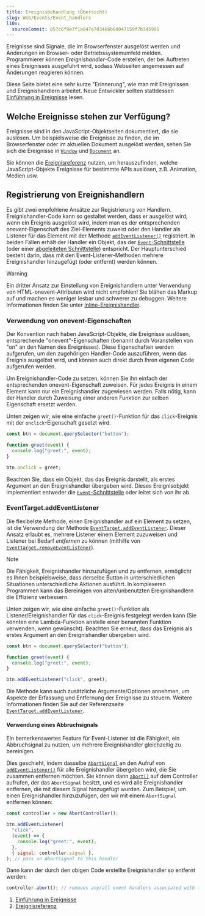 ```yaml
---
title: Ereignisbehandlung (Übersicht)
slug: Web/Events/Event_handlers
l10n:
  sourceCommit: 857c6f9e7f1a847e7d3466b0d047159f7b345991
---
```


Ereignisse sind Signale, die im Browserfenster ausgelöst werden und Änderungen im Browser- oder Betriebssystemumfeld melden. Programmierer können _Ereignishandler_-Code erstellen, der bei Auftreten eines Ereignisses ausgeführt wird, sodass Webseiten angemessen auf Änderungen reagieren können.

Diese Seite bietet eine sehr kurze "Erinnerung", wie man mit Ereignissen und Ereignishandlern arbeitet. Neue Entwickler sollten stattdessen [Einführung in Ereignisse](/de/docs/Learn/JavaScript/Building_blocks/Events) lesen.

## Welche Ereignisse stehen zur Verfügung?

Ereignisse sind in den JavaScript-Objektseiten dokumentiert, die sie auslösen. Um beispielsweise die Ereignisse zu finden, die im Browserfenster oder im aktuellen Dokument ausgelöst werden, sehen Sie sich die Ereignisse in [`Window`](/de/docs/Web/API/Window#events) und [`Document`](/de/docs/Web/API/Document#events) an.

Sie können die [Ereignisreferenz](/de/docs/Web/Events#event_index) nutzen, um herauszufinden, welche JavaScript-Objekte Ereignisse für bestimmte APIs auslösen, z.B. Animation, Medien usw.

## Registrierung von Ereignishandlern

Es gibt zwei empfohlene Ansätze zur Registrierung von Handlern. Ereignishandler-Code kann so gestaltet werden, dass er ausgelöst wird, wenn ein Ereignis ausgelöst wird, indem man es der entsprechenden _onevent_-Eigenschaft des Ziel-Elements zuweist oder den Handler als Listener für das Element mit der Methode [`addEventListener()`](/de/docs/Web/API/EventTarget/addEventListener) registriert. In beiden Fällen erhält der Handler ein Objekt, das der [`Event`-Schnittstelle](/de/docs/Web/API/Event) (oder einer [abgeleiteten Schnittstelle](/de/docs/Web/API/Event#introduction)) entspricht. Der Hauptunterschied besteht darin, dass mit den Event-Listener-Methoden mehrere Ereignishandler hinzugefügt (oder entfernt) werden können.

> [!WARNING]
> Ein dritter Ansatz zur Einstellung von Ereignishandlern unter Verwendung von HTML-onevent-Attributen wird nicht empfohlen! Sie blähen das Markup auf und machen es weniger lesbar und schwerer zu debuggen. Weitere Informationen finden Sie unter [Inline-Ereignishandler](/de/docs/Learn/JavaScript/Building_blocks/Events#inline_event_handlers_—_dont_use_these).

### Verwendung von onevent-Eigenschaften

Der Konvention nach haben JavaScript-Objekte, die Ereignisse auslösen, entsprechende "onevent"-Eigenschaften (benannt durch Voranstellen von "on" an den Namen des Ereignisses). Diese Eigenschaften werden aufgerufen, um den zugehörigen Handler-Code auszuführen, wenn das Ereignis ausgelöst wird, und können auch direkt durch Ihren eigenen Code aufgerufen werden.

Um Ereignishandler-Code zu setzen, können Sie ihn einfach der entsprechenden onevent-Eigenschaft zuweisen. Für jedes Ereignis in einem Element kann nur ein Ereignishandler zugewiesen werden. Falls nötig, kann der Handler durch Zuweisung einer anderen Funktion zur selben Eigenschaft ersetzt werden.

Unten zeigen wir, wie eine einfache `greet()`-Funktion für das `click`-Ereignis mit der `onclick`-Eigenschaft gesetzt wird.

```js
const btn = document.querySelector("button");

function greet(event) {
  console.log("greet:", event);
}

btn.onclick = greet;
```

Beachten Sie, dass ein Objekt, das das Ereignis darstellt, als erstes Argument an den Ereignishandler übergeben wird. Dieses Ereignisobjekt implementiert entweder die [`Event`-Schnittstelle](/de/docs/Web/API/Event) oder leitet sich von ihr ab.

### EventTarget.addEventListener

Die flexibelste Methode, einen Ereignishandler auf ein Element zu setzen, ist die Verwendung der Methode [`EventTarget.addEventListener`](/de/docs/Web/API/EventTarget/addEventListener). Dieser Ansatz erlaubt es, mehrere Listener einem Element zuzuweisen und Listener bei Bedarf _entfernen_ zu können (mithilfe von [`EventTarget.removeEventListener`](/de/docs/Web/API/EventTarget/removeEventListener)).

> [!NOTE]
> Die Fähigkeit, Ereignishandler hinzuzufügen und zu entfernen, ermöglicht es Ihnen beispielsweise, dass derselbe Button in unterschiedlichen Situationen unterschiedliche Aktionen ausführt. In komplexeren Programmen kann das Bereinigen von alten/unbenutzten Ereignishandlern die Effizienz verbessern.

Unten zeigen wir, wie eine einfache `greet()`-Funktion als Listener/Ereignishandler für das `click`-Ereignis festgelegt werden kann (Sie könnten eine Lambda-Funktion anstelle einer benannten Funktion verwenden, wenn gewünscht). Beachten Sie erneut, dass das Ereignis als erstes Argument an den Ereignishandler übergeben wird.

```js
const btn = document.querySelector("button");

function greet(event) {
  console.log("greet:", event);
}

btn.addEventListener("click", greet);
```

Die Methode kann auch zusätzliche Argumente/Optionen annehmen, um Aspekte der Erfassung und Entfernung der Ereignisse zu steuern. Weitere Informationen finden Sie auf der Referenzseite [`EventTarget.addEventListener`](/de/docs/Web/API/EventTarget/addEventListener).

#### Verwendung eines Abbruchsignals

Ein bemerkenswertes Feature für Event-Listener ist die Fähigkeit, ein Abbruchsignal zu nutzen, um mehrere Ereignishandler gleichzeitig zu bereinigen.

Dies geschieht, indem dasselbe [`AbortSignal`](/de/docs/Web/API/AbortSignal) an den Aufruf von [`addEventListener()`](/de/docs/Web/API/EventTarget/addEventListener) für alle Ereignishandler übergeben wird, die Sie zusammen entfernen möchten. Sie können dann [`abort()`](/de/docs/Web/API/AbortController/abort) auf dem Controller aufrufen, der das `AbortSignal` besitzt, und es wird alle Ereignishandler entfernen, die mit diesem Signal hinzugefügt wurden. Zum Beispiel, um einen Ereignishandler hinzuzufügen, den wir mit einem `AbortSignal` entfernen können:

```js
const controller = new AbortController();

btn.addEventListener(
  "click",
  (event) => {
    console.log("greet:", event);
  },
  { signal: controller.signal },
); // pass an AbortSignal to this handler
```

Dann kann der durch den obigen Code erstellte Ereignishandler so entfernt werden:

```js
controller.abort(); // removes any/all event handlers associated with this controller
```

<section id="Quick_links">
  <ol>
    <li><a href="/de/docs/Learn/JavaScript/Building_blocks/Events">Einführung in Ereignisse</a></li>
    <li><a href="/de/docs/Web/Events">Ereignisreferenz</a></li>
  </ol>
</section>
